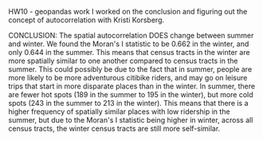 HW10 - geopandas work
I worked on the conclusion and figuring out the concept of autocorrelation with Kristi Korsberg.

CONCLUSION:
The spatial autocorrelation DOES change between summer and winter. We found the Moran's I statistic to be 0.662 in the winter, and only 0.644 in the summer. This means that census tracts in the winter are more spatially similar to one another compared to census tracts in the summer. This could possibly be due to the fact that in summer, people are more likely to be more adventurous citibike riders, and may go on leisure trips that start in more disparate places than in the winter. In summer, there are fewer hot spots (189 in the summer to 195 in the winter), but more cold spots (243 in the summer to 213 in the winter). This means that there is a higher frequency of spatially similar places with low ridership in the summer, but due to the Moran's I statistic being higher in winter, across all census tracts, the winter census tracts are still more self-similar.